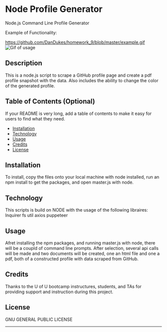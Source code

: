 # Node Profile Generator
Node.js Command Line Profile Generator 

Example of Functionality:

https://github.com/DanDukes/homework_9/blob/master/example.gif
![Gif of usage](https://raw.githubusercontent.com/DanDukes/homework_9/master/example.gif)

## Description 

This is a node.js script to scrape a GitHub profile page and create a pdf profile snapshot with the data.  Also includes the ability to change the color of the generated profile.

## Table of Contents (Optional)

If your README is very long, add a table of contents to make it easy for users to find what they need.

* [Installation](#installation)
* [Technology](#technology)
* [Usage](#usage)
* [Credits](#credits)
* [License](#license)


## Installation

To install, copy the files onto your local machine with node installed, run an npm install to get the packages, and open master.js with node.

## Technology
This scripts is build on NODE with the usage of the following libraires:
Inquirer
fs
util
axios
puppeteer


## Usage 

Afret installing the npm packages, and running master.js with node, there will be a coupld of command line prompts.  After selection, several api calls will be made and two documents will be created, one an html file and one a pdf, both of a constructed profile with data scraped from GitHub.


## Credits
 
Thanks to the U of U bootcamp instructures, students, and TAs for providing support and instruction during this project.




## License

GNU GENERAL PUBLIC LICENSE

---

